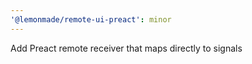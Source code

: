 ```yaml
---
'@lemonmade/remote-ui-preact': minor
---
```


Add Preact remote receiver that maps directly to signals
